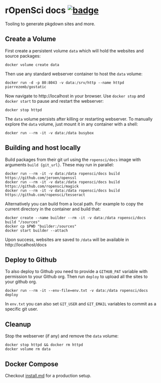 # rOpenSci docs [![badge](https://images.microbadger.com/badges/image/ropensci/docs.svg)](https://cloud.docker.com/u/ropensci/repository/docker/ropensci/docs/general)

Tooling to generate pkgdown sites and more.

## Create a Volume

First create a persistent volume `data` which will hold the websites and source packages:

```
docker volume create data
```

Then use any standard webserver container to host the `data` volume:

```
docker run -d -p 80:8043 -v data:/srv/http --name httpd pierrezemb/gostatic
```

Now navigate to http://localhost in your browser. Use `docker stop` and `docker start` to pause and restart the webserver:

```
docker stop httpd
```

The `data` volume persists after killing or restarting webserver. To manually explore the `data` volume, just mount it in any container with a shell:

```
docker run --rm -it -v data:/data busybox
```


## Building and host locally

Build packages from their git url using the `ropensci/docs` image with arguments `build {git_url}`. These may run in parallel:

``` 
docker run --rm -it -v data:/data ropensci/docs build https://github.com/jeroen/openssl
docker run --rm -it -v data:/data ropensci/docs build https://github.com/ropensci/magick
docker run --rm -it -v data:/data ropensci/docs build https://github.com/ropensci/tesseract
```

Alternatively you can build from a local path. For example to copy the current directory in the container and build that:

```
docker create --name builder --rm -it -v data:/data ropensci/docs build "/sources"
docker cp $PWD "builder:/sources"
docker start builder --attach
```

Upon success, websites are saved to `/data` will be available in http://localhost/docs

## Deploy to Github

To also deploy to Github you need to provide a `GITHUB_PAT` variable with permission to your Github org. Then run `deploy` to upload all the sites to your github org.


```
docker run --rm -it --env-file=env.txt -v data:/data ropensci/docs deploy
```

In `env.txt` you can also set `GIT_USER` and `GIT_EMAIL` variables to commit as a specific git user.

## Cleanup

Stop the webserver (if any) and remove the `data` volume:

```
docker stop httpd && docker rm httpd
docker volume rm data
```

## Docker Compose

Checkout [install.md](install.md) for a production setup.
